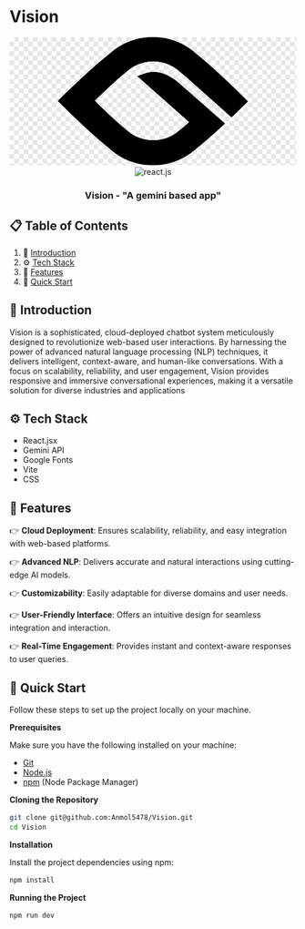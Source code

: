 # Vision
<div align="center">

  <div>
    <img src = "src/assets/vision-logo.png">
    <img src="https://img.shields.io/badge/-React_JS-black?style=for-the-badge&logoColor=white&logo=react&color=61DAFB" alt="react.js" />
  </div>

  <h3 align="center">Vision - "A gemini based app"</h3>
</div>

## 📋 <a name="table">Table of Contents</a>

1. 🤖 [Introduction](#introduction)
2. ⚙️ [Tech Stack](#tech-stack)
3. 🔋 [Features](#features)
4. 🤸 [Quick Start](#quick-start)


## <a name="introduction">🤖 Introduction</a>

Vision is a sophisticated, cloud-deployed chatbot system meticulously designed to revolutionize web-based user interactions. By harnessing the power of advanced natural language processing (NLP) techniques, it delivers intelligent, context-aware, and human-like conversations. With a focus on scalability, reliability, and user engagement, Vision provides responsive and immersive conversational experiences, making it a versatile solution for diverse industries and applications

## <a name="tech-stack">⚙️ Tech Stack</a>

- React.jsx
- Gemini API
- Google Fonts
- Vite
- CSS

## <a name="features">🔋 Features</a>

👉 **Cloud Deployment**: Ensures scalability, reliability, and easy integration with web-based platforms.  

👉 **Advanced NLP**: Delivers accurate and natural interactions using cutting-edge AI models.  

👉 **Customizability**: Easily adaptable for diverse domains and user needs.  

👉 **User-Friendly Interface**: Offers an intuitive design for seamless integration and interaction.  

👉 **Real-Time Engagement**: Provides instant and context-aware responses to user queries.

## <a name="quick-start">🤸 Quick Start</a>

Follow these steps to set up the project locally on your machine.

**Prerequisites**

Make sure you have the following installed on your machine:

- [Git](https://git-scm.com/)
- [Node.js](https://nodejs.org/en)
- [npm](https://www.npmjs.com/) (Node Package Manager)

**Cloning the Repository**

```bash
git clone git@github.com:Anmol5478/Vision.git
cd Vision
```

**Installation**

Install the project dependencies using npm:

```bash
npm install
```
**Running the Project**

```bash
npm run dev
```
